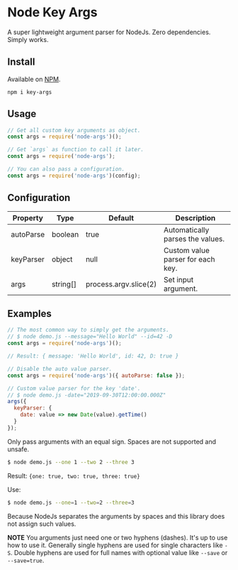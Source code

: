 # Node Key Args

A super lightweight argument parser for NodeJs. Zero dependencies. Simply works.

## Install

Available on [NPM](https://www.npmjs.com/package/key-args).

```text
npm i key-args
```

## Usage

```js
// Get all custom key arguments as object.
const args = require('node-args')();

// Get `args` as function to call it later.
const args = require('node-args');

// You can also pass a configuration.
const args = require('node-args')(config);
```

## Configuration

| Property  | Type     | Default               | Description                       |
| --------- | -------- | --------------------- | --------------------------------- |
| autoParse | boolean  | true                  | Automatically parses the values.  |
| keyParser | object   | null                  | Custom value parser for each key. |
| args      | string[] | process.argv.slice(2) | Set input argument.               |

## Examples

```js
// The most common way to simply get the arguments.
// $ node demo.js --message="Hello World" --id=42 -D
const args = require('node-args')();

// Result: { message: 'Hello World', id: 42, D: true }
```

```js
// Disable the auto value parser.
const args = require('node-args')({ autoParse: false });
```

```js
// Custom value parser for the key 'date'.
// $ node demo.js -date="2019-09-30T12:00:00.000Z"
args({
  keyParser: {
    date: value => new Date(value).getTime()
  }
});
```

Only pass arguments with an equal sign. Spaces are not supported and unsafe.

```bash
$ node demo.js --one 1 --two 2 --three 3
```

Result: `{one: true, two: true, three: true}`

Use:

```bash
$ node demo.js --one=1 --two=2 --three=3
```

Because NodeJs separates the arguments by spaces and this library does not assign such values.

**NOTE** You arguments just need one or two hyphens (dashes). It's up to use how to use it. Generally single hyphens are used for single characters like `-S`. Double hyphens are used for full names with optional value like `--save` or `--save=true`.
